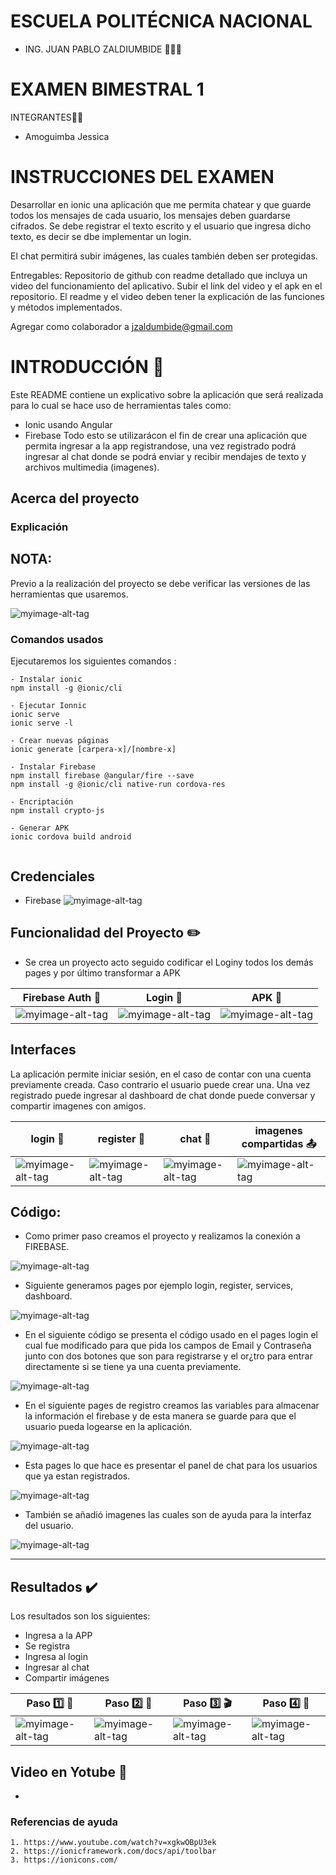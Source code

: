 # ESCUELA POLITÉCNICA NACIONAL

* ING. JUAN PABLO ZALDIUMBIDE 👨🏻‍🏫

#  EXAMEN BIMESTRAL 1

INTEGRANTES👩‍💻 
- Amoguimba Jessica

# INSTRUCCIONES DEL EXAMEN

Desarrollar en ionic una aplicación que me permita chatear y que guarde todos los mensajes de cada usuario, los mensajes deben guardarse cifrados. Se debe registrar el texto escrito y el usuario que ingresa dicho texto, es decir se dbe implementar un login.

El chat permitirá subir imágenes, las cuales también deben ser protegidas.

Entregables: Repositorio de github con readme detallado que incluya un video del funcionamiento del aplicativo. Subir el link del video y el apk en el repositorio. El readme y el video deben tener la explicación de las funciones y métodos implementados. 

Agregar como colaborador a jzaldumbide@gmail.com

# INTRODUCCIÓN  📝

Este README contiene un explicativo sobre la aplicación que será realizada para lo cual se hace uso de herramientas tales como:
- Ionic usando Angular 
- Firebase
Todo esto se utilizarácon el fin de crear una aplicación que permita ingresar a la app registrandose, una vez registrado podrá ingresar al chat donde se podrá enviar y recibir mendajes de texto y archivos multimedia (imagenes).

## Acerca del proyecto ##
### Explicación ###
## NOTA: ##
Previo a la realización del proyecto se debe verificar las versiones de las herramientas que usaremos.

![myimage-alt-tag](https://github.com/JESSICAAMOGUIMBA/Prueba1/blob/main/imagenes-readme/versiones.png)

### Comandos usados
Ejecutaremos los siguientes comandos :
```
- Instalar ionic 
npm install -g @ionic/cli

- Ejecutar Ionnic
ionic serve
ionic serve -l

- Crear nuevas páginas
ionic generate [carpera-x]/[nombre-x]

- Instalar Firebase
npm install firebase @angular/fire --save
npm install -g @ionic/cli native-run cordova-res

- Encriptación
npm install crypto-js

- Generar APK 
ionic cordova build android


```
## Credenciales 

- Firebase
![myimage-alt-tag](https://github.com/JESSICAAMOGUIMBA/Prueba1/blob/main/imagenes-readme/credenciales-firebase.png)


## Funcionalidad del Proyecto :pencil2:

- Se crea un proyecto acto seguido codificar el Loginy todos los demás pages y por último transformar a APK

| **Firebase Auth** :speech_balloon:| **Login** :speech_balloon: | **APK** :bust_in_silhouette: |
| ------------- | ------------- | ------------- | 
|![myimage-alt-tag](https://github.com/JESSICAAMOGUIMBA/Prueba1/blob/main/imagenes-readme/credenciales-firebase.png) |![myimage-alt-tag](https://github.com/JESSICAAMOGUIMBA/Prueba1/blob/main/imagenes-readme/login-codigo.png) |![myimage-alt-tag](https://github.com/JESSICAAMOGUIMBA/Prueba1/blob/main/imagenes-readme/apk-transform.png)  |![myimage-alt-tag]|

## Interfaces

La aplicación permite iniciar sesión, en el caso de contar con una cuenta previamente creada. 
Caso contrario el usuario puede crear una.
Una vez registrado puede ingresar al dashboard de chat donde puede conversar y compartir imagenes con amigos.


| **login** :speech_balloon: | **register** :bust_in_silhouette: | **chat** :scroll:|**imagenes compartidas** 📤|
| ------------- | ------------- | ------------- | ------------- |
|![myimage-alt-tag](https://github.com/JESSICAAMOGUIMBA/Prueba1/blob/main/imagenes-readme/login-usuario.png) |![myimage-alt-tag](https://github.com/JESSICAAMOGUIMBA/Prueba1/blob/main/imagenes-readme/registro-usuario.png)  |![myimage-alt-tag](https://github.com/JESSICAAMOGUIMBA/Prueba1/blob/main/imagenes-readme/chat-amigos.png)  |![myimage-alt-tag](https://github.com/JESSICAAMOGUIMBA/Prueba1/blob/main/imagenes-readme/subir-archivos.png) |

## Código:
- Como primer paso creamos el proyecto y realizamos la conexión a FIREBASE.

![myimage-alt-tag](https://github.com/JESSICAAMOGUIMBA/Prueba1/blob/main/imagenes-readme/credenciales-firebase.png) 

- Siguiente generamos pages por ejemplo login, register, services, dashboard.

![myimage-alt-tag](https://github.com/JESSICAAMOGUIMBA/Prueba1/blob/main/imagenes-readme/componestes-generados.png)

- En el siguiente código se presenta el código usado en el pages login el cual fue modificado para que pida los campos de Email y Contraseña junto con dos botones que son para registrarse y el or¿tro para entrar directamente si se tiene ya una cuenta previamente.

![myimage-alt-tag](https://github.com/JESSICAAMOGUIMBA/Prueba1/blob/main/imagenes-readme/login-codigo.png)

- En el siguiente pages de registro creamos las variables para almacenar la información el firebase y de esta manera se guarde para que el  usuario pueda logearse en la aplicación.

![myimage-alt-tag](https://github.com/JESSICAAMOGUIMBA/Prueba1/blob/main/imagenes-readme/registro-codigo.png)


- Esta pages lo que hace es presentar el panel de chat para los usuarios que ya estan registrados.

![myimage-alt-tag](https://github.com/JESSICAAMOGUIMBA/Prueba1/blob/main/imagenes-readme/chat-codigo.png)


- También se añadió imagenes las cuales son de ayuda para la interfaz del usuario.

![myimage-alt-tag](https://github.com/JESSICAAMOGUIMBA/Prueba1/blob/main/imagenes-readme/imagenes-chat.png)

-----------------------------
## Resultados ✔️
Los resultados son los siguientes:
- Ingresa a la APP
- Se registra
- Ingresa al login
- Ingresar al chat
- Compartir imágenes

| **Paso 1️⃣** :speech_balloon: | **Paso 2️⃣** :bust_in_silhouette: | **Paso 3️⃣** :clapper:|**Paso 4️⃣** :scroll:|
| ------------- | ------------- | ------------- | ------------- |
|![myimage-alt-tag](https://github.com/JESSICAAMOGUIMBA/Prueba1/blob/main/imagenes-readme/registro-usuario2.png) |![myimage-alt-tag](https://github.com/JESSICAAMOGUIMBA/Prueba1/blob/main/imagenes-readme/login-usuario2.png)  |![myimage-alt-tag](https://github.com/JESSICAAMOGUIMBA/Prueba1/blob/main/imagenes-readme/chat-amigos.png)  |![myimage-alt-tag](https://github.com/JESSICAAMOGUIMBA/Prueba1/blob/main/imagenes-readme/fin-chats2.png) |

## Video en Yotube :movie_camera:
 
- 


### Referencias de ayuda ###
    1. https://www.youtube.com/watch?v=xgkwOBpU3ek
    2. https://ionicframework.com/docs/api/toolbar
    3. https://ionicons.com/

